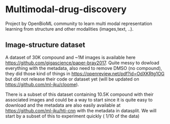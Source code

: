 # Multimodal-drug-discovery

Project by OpenBioML community to learn multi modal representation learning from structure and other modalities (images,text, ..).


## Image-structure dataset

A dataset of 30K compound and ~1M images is available here https://github.com/gigascience/paper-bray2017.
Quite messy to dowload everything with the metadata, also need to remove DMSO (no compound), they did those kind of things in https://openreview.net/pdf?id=OdXKRtg1OG
but did not release their code or dataset yet (will be updated on https://github.com/ml-jku/cloome).

There is a subset of this dataset containing 10.5K compound with their associated images and could be a way to start since it is quite easy to download and the metadata
are also easily available at https://github.com/ml-jku/hti-cnn with the metadata in datasplit. 
We will start by a subset of this to experiment quickly ( 1/10 of the data)

